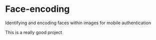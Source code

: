 # Face-encoding
Identifying and encoding faces within images for mobile authentication

This is a really good project
